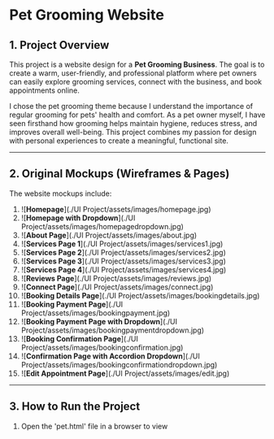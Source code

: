 # Pet Grooming Website  

## 1. Project Overview  
This project is a website design for a **Pet Grooming Business**. The goal is to create a warm, user-friendly, and professional platform where pet owners can easily explore grooming services, connect with the business, and book appointments online.  

I chose the pet grooming theme because I understand the importance of regular grooming for pets' health and comfort. As a pet owner myself, I have seen firsthand how grooming helps maintain hygiene, reduces stress, and improves overall well-being. This project combines my passion for design with personal experiences to create a meaningful, functional site.  

---

## 2. Original Mockups (Wireframes & Pages)  
The website mockups include:  

1. ![**Homepage**](./UI Project/assets/images/homepage.jpg)  
2. ![**Homepage with Dropdown**](./UI Project/assets/images/homepagedropdown.jpg)  
3. ![**About Page**](./UI Project/assets/images/about.jpg)  
4. ![**Services Page 1**](./UI Project/assets/images/services1.jpg)  
5. ![**Services Page 2**](./UI Project/assets/images/services2.jpg)  
6. ![**Services Page 3**](./UI Project/assets/images/services3.jpg)  
7. ![**Services Page 4**](./UI Project/assets/images/services4.jpg)  
8. ![**Reviews Page**](./UI Project/assets/images/reviews.jpg)  
9. ![**Connect Page**](./UI Project/assets/images/connect.jpg)  
10. ![**Booking Details Page**](./UI Project/assets/images/bookingdetails.jpg)  
11. ![**Booking Payment Page**](./UI Project/assets/images/bookingpayment.jpg)  
12. ![**Booking Payment Page with Dropdown**](./UI Project/assets/images/bookingpaymentdropdown.jpg)  
13. ![**Booking Confirmation Page**](./UI Project/assets/images/bookingconfirmation.jpg)  
14. ![**Confirmation Page with Accordion Dropdown**](./UI Project/assets/images/bookingconfirmationdropdown.jpg)   
15. ![**Edit Appointment Page**](./UI Project/assets/images/edit.jpg)  

---

## 3. How to Run the Project  
1. Open the 'pet.html' file in a browser to view
